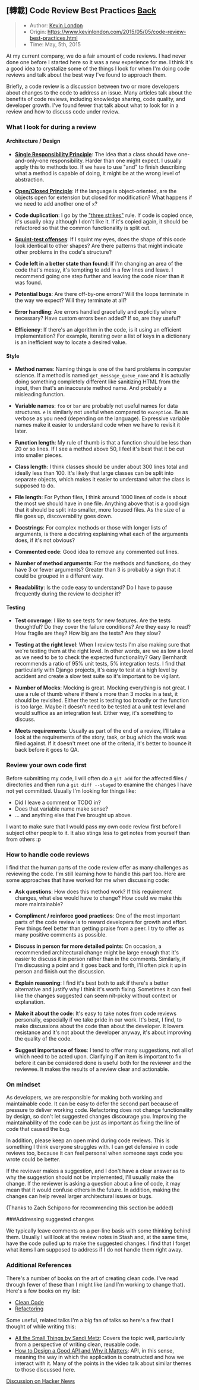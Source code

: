 ## \[轉載\] Code Review Best Practices [Back](./../post.md)

> - Author: [Kevin London](https://github.com/kevinlondon)
> - Origin: https://www.kevinlondon.com/2015/05/05/code-review-best-practices.html
> - Time: May, 5th, 2015

At my current company, we do a fair amount of code reviews. I had never done one before I started here so it was a new experience for me. I think it's a good idea to crystalize some of the things I look for when I'm doing code reviews and talk about the best way I've found to approach them.

Briefly, a code review is a discussion between two or more developers about changes to the code to address an issue. Many articles talk about the benefits of code reviews, including knowledge sharing, code quality, and developer growth. I've found fewer that talk about what to look for in a review and how to discuss code under review.

### What I look for during a review

#### Architecture / Design

- [**Single Responsibility Principle**](http://en.wikipedia.org/wiki/Single_responsibility_principle): The idea that a class should have one-and-only-one responsibility. Harder than one might expect. I usually apply this to methods too. If we have to use "and" to finish describing what a method is capable of doing, it might be at the wrong level of abstraction.

- [**Open/Closed Principle**](http://en.wikipedia.org/wiki/Open/closed_principle): If the language is object-oriented, are the objects open for extension but closed for modification? What happens if we need to add another one of `x`?

- **Code duplication**: I go by the ["three strikes"](http://c2.com/cgi/wiki?ThreeStrikesAndYouRefactor) rule. If code is copied once, it's usually okay although I don't like it. If it's copied again, it should be refactored so that the common functionality is split out.

- [**Squint-test offenses**](http://robertheaton.com/2014/06/20/code-review-without-your-eyes/): If I squint my eyes, does the shape of this code look identical to other shapes? Are there patterns that might indicate other problems in the code's structure?

- **Code left in a better state than found**: If I'm changing an area of the code that's messy, it's tempting to add in a few lines and leave. I recommend going one step further and leaving the code nicer than it was found.

- **Potential bugs**: Are there off-by-one errors? Will the loops terminate in the way we expect? Will they terminate at all?

- **Error handling**: Are errors handled gracefully and explicitly where necessary? Have custom errors been added? If so, are they useful?

- **Efficiency**: If there's an algorithm in the code, is it using an efficient implementation? For example, iterating over a list of keys in a dictionary is an inefficient way to locate a desired value.

#### Style

- **Method names**: Naming things is one of the hard problems in computer science. If a method is named `get_message_queue_name` and it is actually doing something completely different like sanitizing HTML from the input, then that's an inaccurate method name. And probably a misleading function.

- **Variable names**: `foo` or `bar` are probably not useful names for data structures. `e` is similarly not useful when compared to `exception`. Be as verbose as you need (depending on the language). Expressive variable names make it easier to understand code when we have to revisit it later.

- **Function length**: My rule of thumb is that a function should be less than 20 or so lines. If I see a method above 50, I feel it's best that it be cut into smaller pieces.

- **Class length**: I think classes should be under about 300 lines total and ideally less than 100. It's likely that large classes can be split into separate objects, which makes it easier to understand what the class is supposed to do.

- **File length**: For Python files, I think around 1000 lines of code is about the most we should have in one file. Anything above that is a good sign that it should be split into smaller, more focused files. As the size of a file goes up, discoverability goes down.

- **Docstrings**: For complex methods or those with longer lists of arguments, is there a docstring explaining what each of the arguments does, if it's not obvious?

- **Commented code**: Good idea to remove any commented out lines.

- **Number of method arguments**: For the methods and functions, do they have 3 or fewer arguments? Greater than 3 is probably a sign that it could be grouped in a different way.

- **Readability**: Is the code easy to understand? Do I have to pause frequently during the review to decipher it?

#### Testing

- **Test coverage**: I like to see tests for new features. Are the tests thoughtful? Do they cover the failure conditions? Are they easy to read? How fragile are they? How big are the tests? Are they slow?

- **Testing at the right level**: When I review tests I'm also making sure that we're testing them at the right level. In other words, are we as low a level as we need to be to check the expected functionality? Gary Bernhardt recommends a ratio of 95% unit tests, 5% integration tests. I find that particularly with Django projects, it's easy to test at a high level by accident and create a slow test suite so it's important to be vigilant.

- **Number of Mocks**: Mocking is great. Mocking everything is not great. I use a rule of thumb where if there's more than 3 mocks in a test, it should be revisited. Either the test is testing too broadly or the function is too large. Maybe it doesn't need to be tested at a unit test level and would suffice as an integration test. Either way, it's something to discuss.

- **Meets requirements**: Usually as part of the end of a review, I'll take a look at the requirements of the story, task, or bug which the work was filed against. If it doesn't meet one of the criteria, it's better to bounce it back before it goes to QA.

### Review your own code first

Before submitting my code, I will often do a `git add` for the affected files / directories and then run a `git diff --staged` to examine the changes I have not yet committed. Usually I'm looking for things like:

- Did I leave a comment or TODO in?
- Does that variable name make sense?
- ... and anything else that I've brought up above.

I want to make sure that I would pass my own code review first before I subject other people to it. It also stings less to get notes from yourself than from others :p

### How to handle code reviews

I find that the human parts of the code review offer as many challenges as reviewing the code. I'm still learning how to handle this part too. Here are some approaches that have worked for me when discussing code:

- **Ask questions**: How does this method work? If this requirement changes, what else would have to change? How could we make this more maintainable?

- **Compliment / reinforce good practices**: One of the most important parts of the code review is to reward developers for growth and effort. Few things feel better than getting praise from a peer. I try to offer as many positive comments as possible.

- **Discuss in person for more detailed points**: On occasion, a recommended architectural change might be large enough that it's easier to discuss it in person rather than in the comments. Similarly, if I'm discussing a point and it goes back and forth, I'll often pick it up in person and finish out the discussion.

- **Explain reasoning**: I find it's best both to ask if there's a better alternative and justify why I think it's worth fixing. Sometimes it can feel like the changes suggested can seem nit-picky without context or explanation.

- **Make it about the code**: It's easy to take notes from code reviews personally, especially if we take pride in our work. It's best, I find, to make discussions about the code than about the developer. It lowers resistance and it's not about the developer anyway, it's about improving the quality of the code.

- **Suggest importance of fixes**: I tend to offer many suggestions, not all of which need to be acted upon. Clarifying if an item is important to fix before it can be considered done is useful both for the reviewer and the reviewee. It makes the results of a review clear and actionable.

### On mindset

As developers, we are responsible for making both working and maintainable code. It can be easy to defer the second part because of pressure to deliver working code. Refactoring does not change functionality by design, so don't let suggested changes discourage you. Improving the maintainability of the code can be just as important as fixing the line of code that caused the bug.

In addition, please keep an open mind during code reviews. This is something I think everyone struggles with. I can get defensive in code reviews too, because it can feel personal when someone says code you wrote could be better.

If the reviewer makes a suggestion, and I don't have a clear answer as to why the suggestion should not be implemented, I'll usually make the change. If the reviewer is asking a question about a line of code, it may mean that it would confuse others in the future. In addition, making the changes can help reveal larger architectural issues or bugs.

(Thanks to Zach Schipono for recommending this section be added)

###Addressing suggested changes

We typically leave comments on a per-line basis with some thinking behind them. Usually I will look at the review notes in Stash and, at the same time, have the code pulled up to make the suggested changes. I find that I forget what items I am supposed to address if I do not handle them right away.

### Additional References

There's a number of books on the art of creating clean code. I've read through fewer of these than I might like (and I'm working to change that). Here's a few books on my list:

- [Clean Code](http://www.amazon.com/Clean-Code-Handbook-Software-Craftsmanship/dp/0132350882)
- [Refactoring](http://www.amazon.com/Refactoring-Improving-Design-Existing-Code/dp/0201485672)

Some useful, related talks I'm a big fan of talks so here's a few that I thought of while writing this:

- [All the Small Things by Sandi Metz](https://www.youtube.com/watch?v=8bZh5LMaSmE&index=1&list=LLlt4ZSW8NUcXLWiB3NMnK_w): Covers the topic well, particularly from a perspective of writing clean, reusable code.
- [How to Design a Good API and Why it Matters](https://www.youtube.com/watch?v=aAb7hSCtvGw&list=LLlt4ZSW8NUcXLWiB3NMnK_w&index=48): API, in this sense, meaning the way in which the application is constructed and how we interact with it. Many of the points in the video talk about similar themes to those discussed here.

[Discussion on Hacker News](https://news.ycombinator.com/item?id=9517892)

